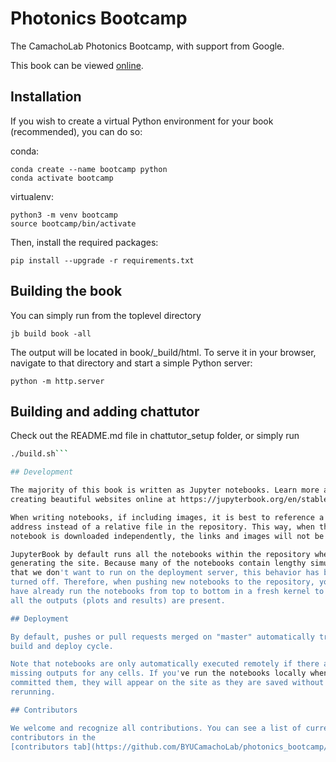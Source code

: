 # Photonics Bootcamp

The CamachoLab Photonics Bootcamp, with support from Google. 

This book can be viewed [online](https://byucamacholab.github.io/Photonics-Bootcamp/).

## Installation

If you wish to create a virtual Python environment for your book (recommended),
you can do so:

conda:
```
conda create --name bootcamp python
conda activate bootcamp
```

virtualenv:
```
python3 -m venv bootcamp
source bootcamp/bin/activate
```

Then, install the required packages:

```
pip install --upgrade -r requirements.txt
```

## Building the book

You can simply run from the toplevel directory

```
jb build book -all
```

The output will be located in book/_build/html. To serve it in your browser,
navigate to that directory and start a simple Python server:

```
python -m http.server
```

## Building and adding chattutor

Check out the README.md file in chattutor_setup folder,
or simply run 

```sh
./build.sh```

## Development

The majority of this book is written as Jupyter notebooks. Learn more about 
creating beautiful websites online at https://jupyterbook.org/en/stable/intro.html.

When writing notebooks, if including images, it is best to reference a web
address instead of a relative file in the repository. This way, when the
notebook is downloaded independently, the links and images will not be broken.

JupyterBook by default runs all the notebooks within the repository when
generating the site. Because many of the notebooks contain lengthy simulations
that we don't want to run on the deployment server, this behavior has been 
turned off. Therefore, when pushing new notebooks to the repository, you should
have already run the notebooks from top to bottom in a fresh kernel to ensure
all the outputs (plots and results) are present.

## Deployment

By default, pushes or pull requests merged on "master" automatically trigger a
build and deploy cycle. 

Note that notebooks are only automatically executed remotely if there are any
missing outputs for any cells. If you've run the notebooks locally when you've
committed them, they will appear on the site as they are saved without 
rerunning.

## Contributors

We welcome and recognize all contributions. You can see a list of current
contributors in the 
[contributors tab](https://github.com/BYUCamachoLab/photonics_bootcamp/graphs/contributors).
